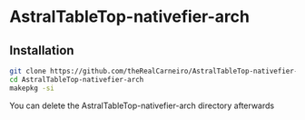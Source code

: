 # AstralTableTop-nativefier-arch

## Installation
```sh
git clone https://github.com/theRealCarneiro/AstralTableTop-nativefier-arch.git
cd AstralTableTop-nativefier-arch
makepkg -si
```

You can delete the AstralTableTop-nativefier-arch directory afterwards
